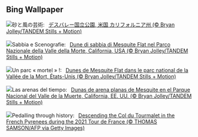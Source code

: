 ## Bing Wallpaper
![](https://www.bing.com/th?id=OHR.MesquiteFlats_JA-JP8164814192_UHD.jpg&w=1000)砂と風の芸術:&nbsp;&ensp;[デスバレー国立公園, 米国 カリフォルニア州 (© Bryan Jolley/TANDEM Stills + Motion)](https://www.bing.com/th?id=OHR.MesquiteFlats_JA-JP8164814192_UHD.jpg)
<br><br/>
![](https://www.bing.com/th?id=OHR.MesquiteFlats_IT-IT2661681308_UHD.jpg&w=1000)Sabbia e Scenografie:&nbsp;&ensp;[Dune di sabbia di Mesquite Flat nel Parco Nazionale della Valle della Morte, California, USA (© Bryan Jolley/TANDEM Stills + Motion)](https://www.bing.com/th?id=OHR.MesquiteFlats_IT-IT2661681308_UHD.jpg)
<br><br/>
![](https://www.bing.com/th?id=OHR.MesquiteFlats_FR-FR4877513752_UHD.jpg&w=1000)Un parc « mortel » !:&nbsp;&ensp;[Dunes de Mesquite Flat dans le parc national de la Vallée de la Mort, États-Unis (© Bryan Jolley/TANDEM Stills + Motion)](https://www.bing.com/th?id=OHR.MesquiteFlats_FR-FR4877513752_UHD.jpg)
<br><br/>
![](https://www.bing.com/th?id=OHR.MesquiteFlats_ES-ES2757827262_UHD.jpg&w=1000)Las arenas del tiempo:&nbsp;&ensp;[Dunas de arena planas de Mesquite en el Parque Nacional del Valle de la Muerte, California, EE. UU. (© Bryan Jolley/TANDEM Stills + Motion)](https://www.bing.com/th?id=OHR.MesquiteFlats_ES-ES2757827262_UHD.jpg)
<br><br/>
![](https://www.bing.com/th?id=OHR.TourCyclists_EN-GB3254018245_UHD.jpg&w=1000)Pedalling through history:&nbsp;&ensp;[Descending the Col du Tourmalet in the French Pyrenees during the 2021 Tour de France (© THOMAS SAMSON/AFP via Getty Images)](https://www.bing.com/th?id=OHR.TourCyclists_EN-GB3254018245_UHD.jpg)
<br><br/>
